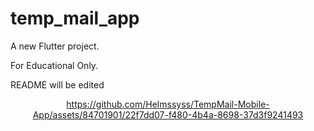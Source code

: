 # temp_mail_app

A new Flutter project.

For Educational Only.

README will be edited

<div align="center">
  
  https://github.com/Helmssyss/TempMail-Mobile-App/assets/84701901/22f7dd07-f480-4b4a-8698-37d3f9241493
  
</div>

